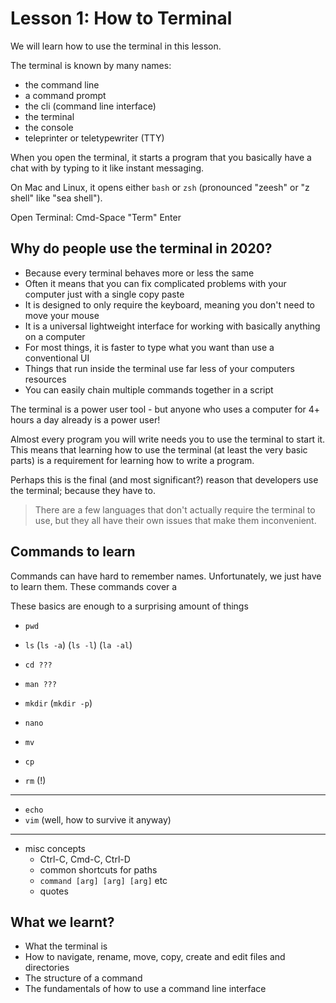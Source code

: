 # Lesson 1: How to Terminal

We will learn how to use the terminal in this lesson.

The terminal is known by many names:

- the command line
- a command prompt
- the cli (command line interface)
- the terminal
- the console
- teleprinter or teletypewriter (TTY)

When you open the terminal, it starts a program that you basically have a chat with by typing to it like instant messaging.

On Mac and Linux, it opens either `bash` or `zsh` (pronounced "zeesh" or "z shell" like "sea shell").

Open Terminal: Cmd-Space "Term" Enter

## Why do people use the terminal in 2020?

- Because every terminal behaves more or less the same
- Often it means that you can fix complicated problems with your computer just with a single copy paste
- It is designed to only require the keyboard, meaning you don't need to move your mouse
- It is a universal lightweight interface for working with basically anything on a computer
- For most things, it is faster to type what you want than use a conventional UI
- Things that run inside the terminal use far less of your computers resources
- You can easily chain multiple commands together in a script

The terminal is a power user tool - but anyone who uses a computer for 4+ hours a day already is a power user!

Almost every program you will write needs you to use the terminal to start it. This means that learning how to use the terminal (at least the very basic parts) is a requirement for learning how to write a program.

Perhaps this is the final (and most significant?) reason that developers use the terminal; because they have to.

> There are a few languages that don't actually require the terminal to use, but they all have their own issues that make them inconvenient.

## Commands to learn

Commands can have hard to remember names. Unfortunately, we just have to learn them. These commands cover a

These basics are enough to a surprising amount of things

- `pwd`
- `ls` (`ls -a`) (`ls -l`) (`la -al`)
- `cd ???`

- `man ???`

- `mkdir` (`mkdir -p`)
- `nano`

- `mv`
- `cp`
- `rm` (!)

---

- `echo`
- `vim` (well, how to survive it anyway)

---

- misc concepts
  - Ctrl-C, Cmd-C, Ctrl-D
  - common shortcuts for paths
  - `command [arg] [arg] [arg]` etc
  - quotes

## What we learnt?

- What the terminal is
- How to navigate, rename, move, copy, create and edit files and directories
- The structure of a command
- The fundamentals of how to use a command line interface
